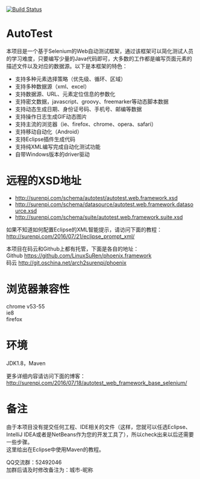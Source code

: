 [![Build Status](https://travis-ci.org/LinuxSuRen/phoenix.interface.framework.svg?branch=master)](https://travis-ci.org/LinuxSuRen/phoenix.interface.framework)

# AutoTest
本项目是一个基于Selenium的Web自动测试框架，通过该框架可以简化测试人员的学习难度，只要编写少量的Java代码即可，大多数的工作都是编写页面元素的描述文件以及对应的数据源。以下是本框架的特色：
- 支持多种元素选择策略（优先级、循环、区域）
- 支持多种数据源（xml、excel）
- 支持数据源、URL、元素定位信息的参数化
- 支持密文数据，javascript、groovy、freemarker等动态脚本数据
- 支持动态生成日期、身份证号码、手机号、邮编等数据
- 支持操作日志生成GIF动态图片
- 支持主流的浏览器（ie、firefox、chrome、opera、safari）
- 支持移动自动化（Android）
- 支持Eclipse插件生成代码
- 支持纯XML编写完成自动化测试功能
- 自带Windows版本的driver驱动

# 远程的XSD地址
- http://surenpi.com/schema/autotest/autotest.web.framework.xsd
- http://surenpi.com/schema/datasource/autotest.web.framework.datasource.xsd
- http://surenpi.com/schema/suite/autotest.web.framework.suite.xsd

如果不知道如何配置Eclipse的XML智能提示，请访问下面的教程：  
http://surenpi.com/2016/07/21/eclipse_prompt_xml/  

本项目在码云和Github上都有托管，下面是各自的地址：  
Github  https://github.com/LinuxSuRen/phoenix.framework  
码云    http://git.oschina.net/arch2surenpi/phoenix  

# 浏览器兼容性
chrome v53-55  
ie8  
firefox

# 环境
JDK1.8，Maven  

更多详细内容请访问下面的博客：  
http://surenpi.com/2016/07/18/autotest_web_framework_base_selenium/

# 备注
由于本项目没有提交任何工程、IDE相关的文件（这样，您就可以任选Eclipse、IntelliJ IDEA或者是NetBeans作为您的开发工具了），所以check出来以后还需要一些步骤。  
这里给出在Eclipse中使用Maven的教程。  

QQ交流群：52492046  
加群后请及时修改备注为：城市-昵称
